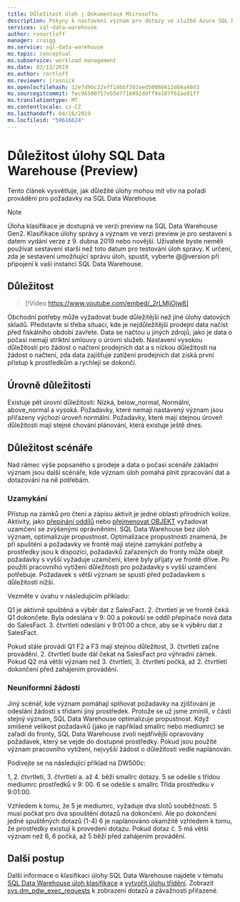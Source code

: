 ```yaml
---
title: Důležitost úloh | Dokumentace Microsoftu
description: Pokyny k nastavení význam pro dotazy ve službě Azure SQL Data Warehouse.
services: sql-data-warehouse
author: ronortloff
manager: craigg
ms.service: sql-data-warehouse
ms.topic: conceptual
ms.subservice: workload management
ms.date: 03/13/2019
ms.author: rortloff
ms.reviewer: jrasnick
ms.openlocfilehash: 12e7d9bc22eff14bbf302aed50080412d04a40d3
ms.sourcegitcommit: fec96500757e55e7716892ddff9a187f61ae81f7
ms.translationtype: MT
ms.contentlocale: cs-CZ
ms.lasthandoff: 04/16/2019
ms.locfileid: "59616624"
---
```

# <a name="sql-data-warehouse-workload-importance-preview"></a>Důležitost úlohy SQL Data Warehouse (Preview)

Tento článek vysvětluje, jak důležité úlohy mohou mít vliv na pořadí provádění pro požadavky na SQL Data Warehouse.

> [!Note]
> Úloha klasifikace je dostupná ve verzi preview na SQL Data Warehouse Gen2. Klasifikace úlohy správy a význam ve verzi preview je pro sestavení s datem vydání verze z 9. dubna 2019 nebo novější.  Uživatelé byste neměli používat sestavení starší než toto datum pro testování úloh správy.  K určení, zda je sestavení umožňující správu úloh, spustit, vyberte @@version při připojení k vaší instanci SQL Data Warehouse.

## <a name="importance"></a>Důležitost

> [!Video https://www.youtube.com/embed/_2rLMljOjw8]

Obchodní potřeby může vyžadovat bude důležitější než jiné úlohy datových skladů.  Představte si třeba situaci, kde je nejdůležitější prodejní data načíst před fiskálního období zavřete.  Data se načtou u jiných zdrojů, jako je data o počasí nemají striktní smlouvy o úrovni služeb.   Nastavení vysokou důležitostí pro žádost o načtení prodejních dat a s nízkou důležitostí na žádost o načtení, zda data zajišťuje zatížení prodejních dat získá první přístup k prostředkům a rychleji se dokončí.

## <a name="importance-levels"></a>Úrovně důležitosti

Existuje pět úrovní důležitosti: Nízká, below_normal, Normální, above_normal a vysoká.  Požadavky, které nemají nastavený význam jsou přiřazeny výchozí úroveň normální.  Požadavky, které mají stejnou úroveň důležitosti mají stejné chování plánování, která existuje ještě dnes.

## <a name="importance-scenarios"></a>Důležitost scénáře

Nad rámec výše popsaného s prodeje a data o počasí scénáře základní význam jsou další scénáře, kde význam úloh pomáhá plnit zpracování dat a dotazování na ně potřebám.

### <a name="locking"></a>Uzamykání

Přístup na zámků pro čtení a zápisu aktivit je jedné oblasti přírodních kolize.  Aktivity, jako [přepínání oddílů](/azure/sql-data-warehouse/sql-data-warehouse-tables-partition) nebo [přejmenovat OBJEKT](/sql/t-sql/statements/rename-transact-sql) vyžadovat uzamčení se zvýšenými oprávněními.  SQL Data Warehouse bez úloh význam, optimalizuje propustnost.  Optimalizace propustnosti znamená, že při spuštění a požadavky ve frontě mají stejné zamykání potřeby a prostředky jsou k dispozici, požadavků zařazených do fronty může obejít požadavky s vyšší vyžaduje uzamčení, které byly přijaty ve frontě dříve.  Po použití pracovního vytížení důležitosti pro požadavky s vyšší uzamčení potřebuje. Požadavek s větší význam se spustí před požadavkem s důležitostí nižší.

Vezměte v úvahu v následujícím příkladu:

Q1 je aktivně spuštěná a výběr dat z SalesFact.
2. čtvrtletí je ve frontě čeká Q1 dokončete.  Byla odeslána v 9: 00 a pokouší se oddíl přepínače nová data do SalesFact.
3. čtvrtletí odeslání v 9:01:00 a chce, aby se k výběru dat z SalesFact.

Pokud stále provádí Q1 F2 a F3 mají stejnou důležitost, 3. čtvrtletí začne provádění. 2. čtvrtletí bude dál čekat na SalesFact pro výhradní zámek.  Pokud Q2 má větší význam než 3. čtvrtletí, 3. čtvrtletí počká, až 2. čtvrtletí dokončení před zahájením provádění.

### <a name="non-uniform-requests"></a>Neuniformní žádosti

Jiný scénář, kde význam pomáhají splňovat požadavky na zjišťování je odeslání žádosti s třídami jiný prostředek.  Protože se už jsme zmínili, v části stejný význam, SQL Data Warehouse optimalizuje propustnost.  Když smíšené velikost požadavků (jako je například smallrc nebo mediumrc) se zařadí do fronty, SQL Data Warehouse zvolí nejdřívější opravovány požadavek, který se vejde do dostupné prostředky.  Pokud jsou použité význam pracovního vytížení, nejvyšší žádost o důležitosti vedle naplánován.
  
Podívejte se na následující příklad na DW500c:

1, 2. čtvrtletí, 3. čtvrtletí a. až 4. běží smallrc dotazy.
5 se odešle s třídou mediumrc prostředků v 9: 00.
6 se odešle s smallrc Třída prostředku v 9:01:00.

Vzhledem k tomu, že 5 je mediumrc, vyžaduje dva slotů souběžnosti.  5 musí počkat pro dva spouštění dotazů na dokončení.  Ale po dokončení jedné spuštěných dotazů (1-4) 6 je naplánováno okamžitě vzhledem k tomu, že prostředky existují k provedení dotazu.  Pokud dotaz č. 5 má větší význam než 6, 6 počká, až 5 běží před zahájením provádění.

## <a name="next-steps"></a>Další postup

Další informace o klasifikaci úlohy SQL Data Warehouse najdete v tématu [SQL Data Warehouse úloh klasifikace](sql-data-warehouse-workload-classification.md) a [vytvořit úlohu třídění](quickstart-create-a-workload-classifier-tsql.md). Zobrazit [sys.dm_pdw_exec_requests](/sql/relational-databases/system-dynamic-management-views/sys-dm-pdw-exec-requests-transact-sql) k zobrazení dotazů a závažnosti přiřazené.
